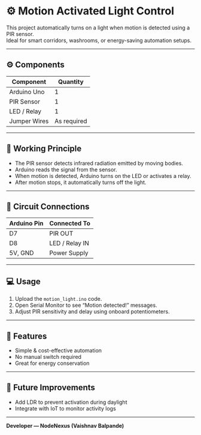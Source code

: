 # ⚙️ Motion Activated Light Control

This project automatically turns on a light when motion is detected using a PIR sensor.  
Ideal for smart corridors, washrooms, or energy-saving automation setups.

---

## ⚙️ Components
| Component | Quantity |
|------------|-----------|
| Arduino Uno | 1 |
| PIR Sensor | 1 |
| LED / Relay | 1 |
| Jumper Wires | As required |

---

## 🧠 Working Principle
- The PIR sensor detects infrared radiation emitted by moving bodies.  
- Arduino reads the signal from the sensor.  
- When motion is detected, Arduino turns on the LED or activates a relay.  
- After motion stops, it automatically turns off the light.

---

## 🔌 Circuit Connections
| Arduino Pin | Connected To |
|--------------|--------------|
| D7 | PIR OUT |
| D8 | LED / Relay IN |
| 5V, GND | Power Supply |

---

## 💻 Usage
1. Upload the `motion_light.ino` code.  
2. Open Serial Monitor to see “Motion detected!” messages.  
3. Adjust PIR sensitivity and delay using onboard potentiometers.

---

## 🌟 Features
- Simple & cost-effective automation  
- No manual switch required  
- Great for energy conservation  

---

## 🔮 Future Improvements
- Add LDR to prevent activation during daylight  
- Integrate with IoT to monitor activity logs  

---

**Developer — NodeNexus (Vaishnav Balpande)**
